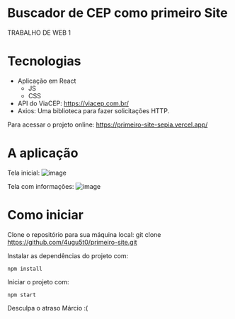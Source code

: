 # Buscador de CEP como primeiro Site
TRABALHO DE WEB 1

# Tecnologias
- Aplicação em React
   - JS
   - CSS
- API do ViaCEP: https://viacep.com.br/
- Axios: Uma biblioteca para fazer solicitações HTTP.

Para acessar o projeto online:
https://primeiro-site-sepia.vercel.app/

# A aplicação
Tela inicial:
![image](https://github.com/4ugu5t0/primeiro-site/assets/105756100/a1aa4a42-3dc5-45b3-9a23-84e7bb9a4a32)

Tela com informações:
![image](https://github.com/4ugu5t0/primeiro-site/assets/105756100/d9c5bbe6-ec14-4080-b26d-bfb7010f3d4f)

# Como iniciar

Clone o repositório para sua máquina local:
git clone https://github.com/4ugu5t0/primeiro-site.git

Instalar as dependências do projeto com:

```npm install```

Iniciar o projeto com:

```npm start```


Desculpa o atraso Márcio :(
